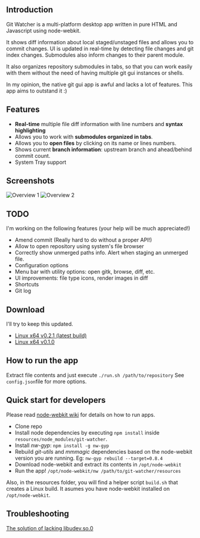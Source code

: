 ## Introduction

Git Watcher is a multi-platform desktop app written in pure HTML and Javascript using node-webkit.

It shows diff information about local staged/unstaged files and allows you to commit changes. UI is updated in real-time by detecting file changes and git index changes. Submodules also inform changes to their parent module.

It also organizes repository submodules in tabs, so that you can work easily with them without the need of having multiple git gui instances or shells.

In my opinion, the native git gui app is awful and lacks a lot of features. This app aims to outstand it :)

## Features

* **Real-time** multiple file diff information with line numbers and **syntax highlighting**
* Allows you to work with **submodules organized in tabs**.
* Allows you to **open files** by clicking on its name or lines numbers.
* Shows current **branch information**: upstream branch and ahead/behind commit count.
* System Tray support

## Screenshots
![Overview 1](http://screencloud.net/img/screenshots/7cebea458d52135e0e5dcdf871f88283.png)
![Overview 2](http://screencloud.net/img/screenshots/bad02238ed39de9f19ee1438fd94dc19.png)

## TODO

I'm working on the following features
(your help will be much appreciated!)

* Amend commit (Really hard to do without a proper API!)
* Allow to open repository using system's file browser
* Correctly show unmerged paths info. Alert when staging an unmerged file.
* Configuration options
* Menu bar with utility options: open gitk, browse, diff, etc.
* UI improvements: file type icons, render images in diff
* Shortcuts
* Git log

## Download

I'll try to keep this updated.

* [Linux x64 v0.2.1 (latest build)](https://www.dropbox.com/s/rj7w3n80jrf21fu/git-watcher-linux-x64-v0.2.1.tar.gz)
* [Linux x64 v0.1.0](https://www.dropbox.com/s/nzngdiwqw2yi2mi/git-watcher-v0.1.0.tar.gz)

## How to run the app

Extract file contents and just execute `./run.sh /path/to/repository`
See `config.json`file for more options.

## Quick start for developers

Please read [node-webkit wiki](https://github.com/rogerwang/node-webkit/wiki) for details on how to run apps.

* Clone repo 
* Install node dependencies by executing `npm install` inside `resources/node_modules/git-watcher`.
* Install *nw-gyp*: `npm install -g nw-gyp`
* Rebuild *git-utils* and *mmmagic* dependencies based on the node-webkit version you are running. Eg: `nw-gyp rebuild --target=0.8.4`
* Download node-webkit and extract its contents in `/opt/node-webkit`
* Run the app! `/opt/node-webkit/nw /path/to/git-watcher/resources`

Also, in the resources folder, you will find a helper script `build.sh` that creates a Linux build. It asumes you have node-webkit installed on `/opt/node-webkit`.

## Troubleshooting

[The solution of lacking libudev.so.0](https://github.com/rogerwang/node-webkit/wiki/The-solution-of-lacking-libudev.so.0)
